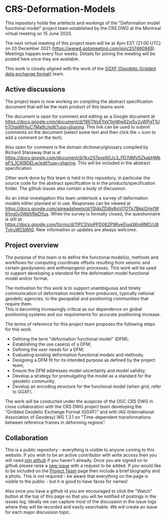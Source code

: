 CRS-Deformation-Models
======================

This repository holds the artefacts and workings of the "Deformation model functional model" project team established by the CRS DWG at the Montreal virtual meeting on 15 June 2020. 

The next virtual meeting of this project team will be at 4pm EST (21:00 UTC) on 20 December 2021 (https://www4.gotomeeting.com/join/207460949).  Meetings happen every four weeks. Details for joining the meeting will be posted here once they are available.

<!--
2020-09-07  https://www4.gotomeeting.com/join/494053021
2020-10-05 https://www4.gotomeeting.com/join/516068053
Note: EDT ends Nov 1
2020-11-02  https://www4.gotomeeting.com/join/882484381

2020-11-30  https://www4.gotomeeting.com/join/270784501
2020-12-28  https://www4.gotomeeting.com/join/437263613
2021-01-25  https://www4.gotomeeting.com/join/150445909
2021-02-22  https://www4.gotomeeting.com/join/577891581
2021-03-15  https://www4.gotomeeting.com/join/118008085
2021-04-12  https://www4.gotomeeting.com/join/694181949 20:00 UTC
2021-05-10	https://www4.gotomeeting.com/join/381926869
2021-06-07	https://www4.gotomeeting.com/join/792144133
2021-07-05	https://www4.gotomeeting.com/join/517573469
2021-08-02	https://www4.gotomeeting.com/join/403879845
2021-08-30	https://www4.gotomeeting.com/join/938424573

2021-09-27	https://www4.gotomeeting.com/join/449738333
2021-10-25      https://www4.gotomeeting.com/join/114555821
2021-11-22      https://www4.gotomeeting.com/join/864247981 21:00 UTC
2021-12-20      https://www4.gotomeeting.com/join/207460949

2022-01-17 https://www4.gotomeeting.com/join/544346533
2022-02-14 https://www4.gotomeeting.com/join/606539877
2022-03-14 https://www4.gotomeeting.com/join/616024989 20:00 UTC
2022-04-11 https://www4.gotomeeting.com/join/463903845

GGXF 2022-01-10 https://www4.gotomeeting.com/join/178306341
GGXF 2022-01-31 https://www4.gotomeeting.com/join/426755581
GGXF 2022-02-28 https://www4.gotomeeting.com/join/950826069
GGXF 2022-03-28 https://www4.gotomeeting.com/join/477678237
GGXF 2022-04-25 https://www4.gotomeeting.com/join/237877533

-->

This work is closely aligned with the work of the [GGXF (Geodetic Gridded data exchange format)](https://github.com/opengeospatial/CRS-Gridded-Geodetic-data-eXchange-Format) team.

## Active discussions

The project team is now working on compiling the abstract specification document that will be the main product of this teams work.

The document is open for comment and editing as a Google document at https://docs.google.com/document/d/196TNxEYsV1ImWw82yi5y2vWPqT1Uh7OgpWHjuC7Ma9c/edit?usp=sharing.  This link can be used to submit comments on the document (select some text and then click the + icon to add a comment on the text).  

Also open for comment is the domain dictionary/glossary compiled by Richard Stanaway that is at https://docs.google.com/document/d/1kx21j7aveItOJc3_PD7dMV5ZkabHMkpP3_1CKI9DELw/edit?usp=sharing.  This will be included in the abstract specification.

Other work done by this team is held in this repository, in particular the source code for the abstract specification is in the products/specification folder.  The github issues also contain a body of discussion.

As an initial investigation this team undertook a survey of deformation models either planned or in use. Responses can be viewed at https://docs.google.com/spreadsheets/d/13IdqZDj8x8gVl7OTk7BkkI2HxfW61ng0y0WdVReD0us.  While the survey is formally closed, the questionnaire is still at https://docs.google.com/forms/d/11PCSVojPPD062P96veEjuqSKjnRMCrU8TyIruWCbWt0.  New information or updates are always welcome. 

## Project overview

The purpose of this team is to define the functional model(s), methods and workflows for computing coordinate offsets resulting from seismic and certain geodynamic and anthropogenic processes.  This work will be used to support developing
a standard for the deformation model functional model and/or format.

The motivation for this work is to support unambiguous and timely communication of deformation models from producers, typically national geodetic agencies, to the geospatial and positioning communities that require them.  
This is becoming increasingly critical as our dependence on global positioning systems and our requirements for accurate positioning increase.

The terms of reference for this project team proposes the following steps for this work. 

* Defining the term "deformation functional model" (DFM);
* Establishing the use case(s) of a DFM;
* Defining the user needs for a DFM;
* Evaluating existing deformation functional models and methods;
* Designing a DFM fit for its intended purpose as defined by the project team; 
* Ensure the DFM addresses model uncertainty and model validity;
* Develop a strategy for promulgating the model as a standard for the geodetic community.
* Develop an encoding structure for the functional model (when grid, refer to GGXF).

The work will be conducted under the auspices of the OGC CRS DWG in close collaboration with the CRS DWG project team developing the "Gridded Geodetic Exchange Format (GGXF)" and with IAG (International Association of Geodesy) WG 1.3.1 on "Time-dependent transformations between reference frames in deforming regions". 

## Collaboration

This is a public repository - everything is visible to anyone coming to this
website.  If you wish to be an active contributor with write access then you 
will need [join github](https://github.com/join) if you haven't already.  Once
you are signed on to github please raise a [new issue](https://github.com/opengeospatial/CRS-Deformation-Models/issues/new) with a request to be added.  If you would like to be included on the 
[Project Team](https://github.com/opengeospatial/CRS-Deformation-Models/wiki/Project-team) page then include a brief biography and a photo.  This is not 
required - be aware that everything on the page is visible to the public -  but it is good to have faces for names!  

Also once you have a github id you are encouraged to click the "Watch" button at the top of this page so that you will be notified of postings in the issues log.  Ideally we can capture most of the discussion in the issue logs where they will be recorded and easily searchable.  We will create an issue for each major discussion topic.


